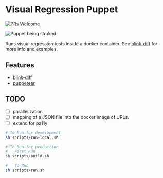 # Visual Regression Puppet

[![PRs Welcome](https://img.shields.io/badge/PRs-welcome-brightgreen.svg?style=flat-square)](http://makeapullrequest.com)

![Puppet being stroked](https://i.giphy.com/xWZcTvh1cuAaSi7HeI.gif)

Runs visual regression tests inside a docker container. See [blink-diff] for more info and examples.

## Features

- [blink-diff]
- [puppeteer]

## TODO

- [ ] parallelization
- [ ] mapping of a JSON file into the docker image of URLs.
- [ ] extend for pa11y

```sh
# To Run for development
sh scripts/run-local.sh

# To Run for production
#   First Run
sh scripts/build.sh

#   To Run
sh scripts/run.sh

```

<!-- Markdown References -->

[blink-diff]: https://github.com/yahoo/blink-diff
[puppeteer]: https://github.com/GoogleChrome/puppeteer/